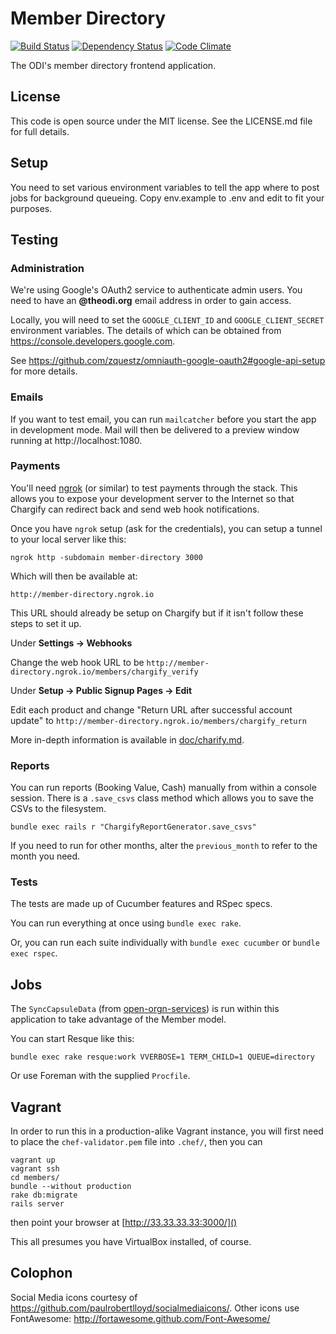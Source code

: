 # Member Directory 

[![Build Status](http://jenkins.theodi.org/job/member-directory-master/badge/icon)](http://jenkins.theodi.org/job/member-directory-master/)
[![Dependency Status](https://gemnasium.com/theodi/member-directory.png)](https://gemnasium.com/theodi/member-directory)
[![Code Climate](https://codeclimate.com/github/theodi/member-directory.png)](https://codeclimate.com/github/theodi/member-directory)

The ODI's member directory frontend application.

## License

This code is open source under the MIT license. See the LICENSE.md file for 
full details.

## Setup

You need to set various environment variables to tell the app where to post
jobs for background queueing. Copy env.example to .env and edit to fit your
purposes.

## Testing

### Administration

We're using Google's OAuth2 service to authenticate admin users. You need to
have an **@theodi.org** email address in order to gain access.

Locally, you will need to set the `GOOGLE_CLIENT_ID` and `GOOGLE_CLIENT_SECRET`
environment variables.  The details of which can be obtained from
https://console.developers.google.com.

See https://github.com/zquestz/omniauth-google-oauth2#google-api-setup for more
details.

### Emails

If you want to test email, you can run ```mailcatcher``` before you start the
app in development mode. Mail will then be delivered to a preview window
running at http://localhost:1080.

### Payments

You'll need [ngrok](https://ngrok.com/) (or similar) to test payments through
the stack. This allows you to expose your development server to the Internet so
that Chargify can redirect back and send web hook notifications.

Once you have `ngrok` setup (ask for the credentials), you can setup a tunnel
to your local server like this:

    ngrok http -subdomain member-directory 3000

Which will then be available at:

    http://member-directory.ngrok.io

This URL should already be setup on Chargify but if it isn't follow these steps
to set it up.

Under **Settings -> Webhooks**

Change the web hook URL to be `http://member-directory.ngrok.io/members/chargify_verify`

Under **Setup -> Public Signup Pages -> Edit**

Edit each product and change "Return URL after successful account update" to
`http://member-directory.ngrok.io/members/chargify_return`

More in-depth information is available in [doc/charify.md](doc/charify.md).

### Reports

You can run reports (Booking Value, Cash) manually from within a console
session. There is a `.save_csvs` class method which allows you to save the CSVs
to the filesystem.

    bundle exec rails r "ChargifyReportGenerator.save_csvs"

If you need to run for other months, alter the `previous_month` to refer to the
month you need.

### Tests

The tests are made up of Cucumber features and RSpec specs.

You can run everything at once using `bundle exec rake`.

Or, you can run each suite individually with `bundle exec cucumber` or `bundle
exec rspec`.

## Jobs

The `SyncCapsuleData` (from [open-orgn-services](https://github.com/theodi/open-orgn-services))
is run within this application to take advantage of the Member model.

You can start Resque like this:

    bundle exec rake resque:work VVERBOSE=1 TERM_CHILD=1 QUEUE=directory

Or use Foreman with the supplied `Procfile`.

## Vagrant

In order to run this in a production-alike Vagrant instance, you will first
need to place the ```chef-validator.pem``` file into ```.chef/```, then you can

    vagrant up
    vagrant ssh
    cd members/
    bundle --without production
    rake db:migrate
    rails server

then point your browser at [http://33.33.33.33:3000/]()

This all presumes you have VirtualBox installed, of course.

## Colophon

Social Media icons courtesy of https://github.com/paulrobertlloyd/socialmediaicons/.
Other icons use FontAwesome: http://fortawesome.github.com/Font-Awesome/


